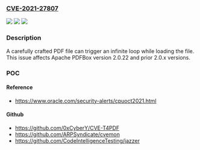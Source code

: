 ### [CVE-2021-27807](https://cve.mitre.org/cgi-bin/cvename.cgi?name=CVE-2021-27807)
![](https://img.shields.io/static/v1?label=Product&message=Apache%20PDFBox&color=blue)
![](https://img.shields.io/static/v1?label=Version&message=Apache%20PDFBox%3C%3D%202.0.22%20&color=brighgreen)
![](https://img.shields.io/static/v1?label=Vulnerability&message=CWE-834%20Excessive%20Iteration&color=brighgreen)

### Description

A carefully crafted PDF file can trigger an infinite loop while loading the file. This issue affects Apache PDFBox version 2.0.22 and prior 2.0.x versions.

### POC

#### Reference
- https://www.oracle.com/security-alerts/cpuoct2021.html

#### Github
- https://github.com/0xCyberY/CVE-T4PDF
- https://github.com/ARPSyndicate/cvemon
- https://github.com/CodeIntelligenceTesting/jazzer


